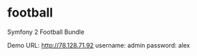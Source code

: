 football
========

Symfony 2 Football Bundle

Demo URL: http://78.128.71.92
username: admin
password: alex
